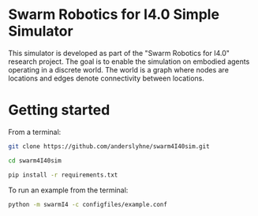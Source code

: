 # Swarm Robotics for I4.0 Simple Simulator

This simulator is developed as part of the "Swarm Robotics for I4.0" research project. The goal is to enable the simulation on embodied agents operating in a discrete world. The world is a graph where nodes are locations and edges denote connectivity between locations.

# Getting started

From a terminal:

```sh
git clone https://github.com/anderslyhne/swarm4I40sim.git

cd swarm4I40sim

pip install -r requirements.txt
```
To run an example from the terminal:

```sh
python -m swarmI4 -c configfiles/example.conf
```

